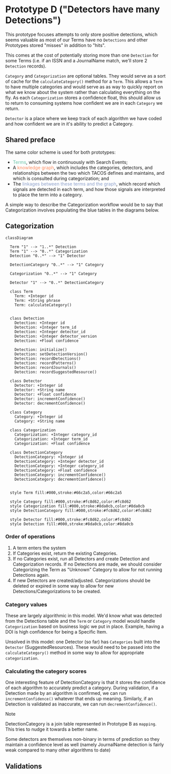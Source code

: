 # Prototype D ("Detectors have many Detections")

This prototype focuses attempts to only store positive detections, which seems valuable as most of our Terms have no `Detections` and other Prototypes stored "misses" in addition to "hits".

This comes at the cost of potentially storing more than one `Detection` for some Terms (i.e. if an ISSN and a JournalName match, we'll store 2 `Detection` records).

`Category` and `Categorization` are optional tables. They would serve as a sort of cache for the `calculateCategory()` method for a `Term`. This allows a `Term` to have multiple categories and would serve as as way to quickly report on what we know about the system rather than calculating everything on the fly. As each `Categorization` stores a confidence float, this should allow us to return to consuming systems how confident we are in each `Category` we return.

`Detector` is a place where we keep track of each algorithm we have coded and how confident we are in it's ability to predict a Category.

## Shared preface

The same color scheme is used for both prototypes:

* <font style="color:#66c2a5">Terms</font>, which flow in continuously with Search Events;
* A <font style="color:#fc8d62">knowledge graph</font>, which includes the categories, detectors, and relationships
  between the two which TACOS defines and maintains, and which is consulted during categorization; and
* The <font style="color:#8da0cb">linkages between these terms and the graph</font>, which record which signals are
  detected in each term, and how those signals are interpreted to place the term into a category.

A simple way to describe the Categorization workflow would be to say that Categorization involves populating the blue
tables in the diagrams below.

## Categorization

```mermaid
classDiagram

  Term "1" --> "1..*" Detection
  Term "1" --> "0..*" Categorization
  Detection "0..*" --> "1" Detector

  DetectionCategory "0..*" --> "1" Category

  Categorization "0..*" --> "1" Category

  Detector "1" --> "0..*" DetectionCategory

  class Term
    Term: +Integer id
    Term: +String phrase
    Term: calculateCategory()


  class Detection
    Detection: +Integer id
    Detection: +Integer term_id
    Detection: +Integer detector_id
    Detection: +Integer detector_version
    Detection: +Float confidence

    Detection: initialize()
    Detection: setDetectionVersion()
    Detection: recordDetections()
    Detection: recordPatterns()
    Detection: recordJournals()
    Detection: recordSuggestedResource()

  class Detector
    Detector: +Integer id
    Detector: +String name
    Detector: +Float confidence
    Detector: incrementConfidence()
    Detector: decrementConfidence()

  class Category
    Category: +Integer id
    Category: +String name

  class Categorization
    Categorization: +Integer category_id
    Categorization: +Integer term_id
    Categorization: +Float confidence

  class DetectionCategory
    DetectionCategory: +Integer id
    DetectionCategory: +Integer detector_id
    DetectionCategory: +Integer category_id
    DetectionCategory: +Float confidence
    DetectionCategory: incrementConfidence()
    DetectionCategory: decrementConfidence()


  style Term fill:#000,stroke:#66c2a5,color:#66c2a5

  style Category fill:#000,stroke:#fc8d62,color:#fc8d62
  style Categorization fill:#000,stroke:#8da0cb,color:#8da0cb
  style DetectionCategory fill:#000,stroke:#fc8d62,color:#fc8d62

  style Detector fill:#000,stroke:#fc8d62,color:#fc8d62
  style Detection fill:#000,stroke:#8da0cb,color:#8da0cb
```

### Order of operations

1. A term enters the system
2. If Categories exist, return the existing Categories.
3. If no Categories exist, run all Detectors and create Detection and Categorization records. If no Detections are made, we should consider Categorizing the Term as "Unknown" Category to allow for not running Detections again.
4. If new Detectors are created/adjusted. Categorizations should be deleted or expired in some way to allow for new Detections/Categorizations to be created.

### Category values

These are largely algorithmic in this model. We'd know what was detected from the Detections table and the `Term` or `Category` model would handle `Categorization` based on business logic we put in place. Example, having a DOI is high confidence for being a Specific Item.

Unsolved in this model: one Detector (so far) has `Categories` built into the `Detector` (SuggestedResources). These would need to be passed into the `calculateCategory()` method in some way to allow for appropriate `categorization`.

### Calculating the category scores

One interesting feature of DetectionCategory is that it stores the confidence of each algorithm to accurately predict a category. During validation, if a Detection made by an algorithm is confirmed, we can run `incrementConfidence()` whatever that ends up meaning. Similarly, if an Detection is validated as inaccurate, we can run `decrementConfidence()`.

> [!NOTE]
>DetectionCategory is a join table represented in Prototype B as `mapping`. This tries to nudge it towards a better name.

Some detectors are themselves non-binary in terms of prediction so they maintain a confidence level as well (namely JournalName detection is fairly weak compared to many other algorithms to date)

## Validations

